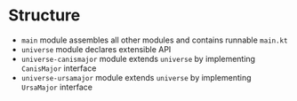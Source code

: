 # Structure

- `main` module assembles all other modules and contains runnable `main.kt`
- `universe` module declares extensible API
- `universe-canismajor` module extends `universe` by implementing `CanisMajor` interface 
- `universe-ursamajor` module extends `universe` by implementing `UrsaMajor` interface
